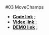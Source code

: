 #03 MoveChamps
- **[Code link](https://github.com/MoveChamps/movechamps.git)** ;
- **[Video link](https://www.youtube.com/watch?v=wIHLU7gyBnA)** ;
- **[DEMO link](https://movechamps.io)** ;

